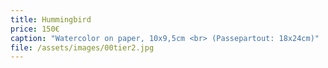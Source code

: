 ```yaml
---
title: Hummingbird
price: 150€
caption: "Watercolor on paper, 10x9,5cm <br> (Passepartout: 18x24cm)" 
file: /assets/images/00tier2.jpg
---
```

